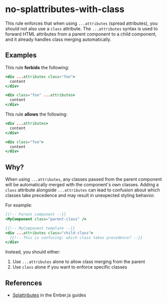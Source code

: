 # no-splattributes-with-class

This rule enforces that when using `...attributes` (spread attributes), you should not also use a `class` attribute. The `...attributes` syntax is used to forward HTML attributes from a parent component to a child component, and it already handles class merging automatically.

## Examples

This rule **forbids** the following:

```hbs
<div ...attributes class="foo">
  content
</div>
```

```hbs
<div class="foo" ...attributes>
  content
</div>
```

This rule **allows** the following:

```hbs
<div ...attributes>
  content
</div>
```

```hbs
<div class="foo">
  content
</div>
```

## Why?

When using `...attributes`, any classes passed from the parent component will be automatically merged with the component's own classes. Adding a `class` attribute alongside `...attributes` can lead to confusion about which classes take precedence and may result in unexpected styling behavior.

For example:

```hbs
{{!-- Parent component --}}
<MyComponent class="parent-class" />

{{!-- MyComponent template --}}
<div ...attributes class="child-class">
  {{!-- This is confusing: which class takes precedence? --}}
</div>
```

Instead, you should either:

1. Use `...attributes` alone to allow class merging from the parent
2. Use `class` alone if you want to enforce specific classes

## References

* [Splattributes](https://guides.emberjs.com/release/components/component-arguments-and-html-attributes/#toc_html-attributes) in the Ember.js guides

